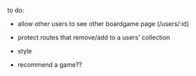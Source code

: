 to do:

- allow other users to see other boardgame page (/users/:id)
- protect routes that remove/add to a users' collection
- style 

- recommend a game?? 
